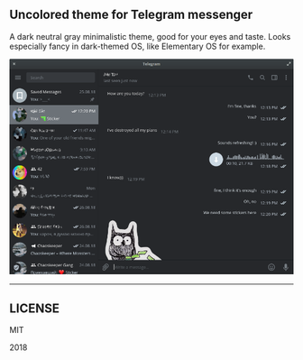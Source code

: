 ## Uncolored theme for Telegram messenger

A dark neutral gray minimalistic theme, good for your eyes and taste. Looks especially fancy in dark-themed OS, like Elementary OS for example.

![Screenshot](screenshot.png)

---

## LICENSE

MIT

2018

